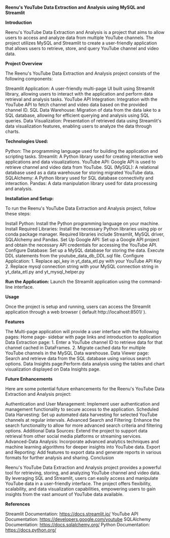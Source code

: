 **Reenu's YouTube Data Extraction and Analysis using MySQL and Streamlit**

**Introduction**

Reenu's YouTube Data Extraction and Analysis is a project that aims to allow users to access and analyze data from multiple YouTube channels. The project utilizes MySQL and Streamlit to create a user-friendly application that allows users to retrieve, store, and query YouTube channel and video data.

**Project Overview**

The Reenu's YouTube Data Extraction and Analysis project consists of the following components:

Streamlit Application: A user-friendly multi-page UI built using Streamlit library, allowing users to interact with the application and perform data retrieval and analysis tasks.
YouTube API Integration: Integration with the YouTube API to fetch channel and video data based on the provided channel ID.
SQL Data Warehouse: Migration of data from the data lake to a SQL database, allowing for efficient querying and analysis using SQL queries.
Data Visualization: Presentation of retrieved data using Streamlit's data visualization features, enabling users to analyze the data through charts.

**Technologies Used:**

Python: The programming language used for building the application and scripting tasks.
Streamlit: A Python library used for creating interactive web applications and data visualizations.
YouTube API: Google API is used to retrieve channel and video data from YouTube.
SQL (MySQL): A relational database used as a data warehouse for storing migrated YouTube data.
SQLAlchemy: A Python library used for SQL database connectivity and interaction.
Pandas: A data manipulation library used for data processing and analysis.

**Installation and Setup:**

To run the Reenu's YouTube Data Extraction and Analysis project, follow these steps:

Install Python: Install the Python programming language on your machine.
Install Required Libraries: Install the necessary Python libraries using pip or conda package manager. Required libraries include Streamlit, MySQL driver, SQLAlchemy and Pandas.
Set Up Google API: Set up a Google API project and obtain the necessary API credentials for accessing the YouTube API.
Configure Database: Set up a MySQL database for storing the data. Execute DDL statements from the youtube_data_db_DDL.sql file.
Configure Application: 
    1. Replace api_key in yt_data_etl.py with your YouTube API Key
    2. Replace mysql connection string with your MySQL connection string in yt_data_etl.py and yt_mysql_helper.py

**Run the Application:** Launch the Streamlit application using the command-line interface.

**Usage**

Once the project is setup and running, users can access the Streamlit application through a web browser ( default http://localhost:8501/ ).

**Features** 

The Multi-page application will provide a user interface with the following pages:
Home page- sidebar with page links and introduction to application
Data Extraction page:
        1. Enter a YouTube channel ID to retrieve data for that channel cached in DataFrames.
        2. Migrate cached data for multiple YouTube channels in the MySQL Data warehouse.
Data Viewer page: Search and retrieve data from the SQL database using various search options.
Data Insights page:Perform data analysis using the tables and chart visualization displayed on Data Insights page.

**Future Enhancements**

Here are some potential future enhancements for the Reenu's YouTube Data Extraction and Analysis project:

Authentication and User Management: Implement user authentication and management functionality to secure access to the application.
Scheduled Data Harvesting: Set up automated data harvesting for selected YouTube channels at regular intervals.
Advanced Search and Filtering: Enhance the search functionality to allow for more advanced search criteria and filtering options.
Additional Data Sources: Extend the project to support data retrieval from other social media platforms or streaming services.
Advanced-Data Analysis: Incorporate advanced analytics techniques and machine learning algorithms for deeper insights into YouTube data.
Export and Reporting: Add features to export data and generate reports in various formats for further analysis and sharing.
Conclusion

Reenu's YouTube Data Extraction and Analysis project provides a powerful tool for retrieving, storing, and analyzing YouTube channel and video data. By leveraging SQL and Streamlit, users can easily access and manipulate YouTube data in a user-friendly interface. The project offers flexibility, scalability, and data visualization capabilities, empowering users to gain insights from the vast amount of YouTube data available.

**References**

Streamlit Documentation: https://docs.streamlit.io/
YouTube API Documentation: https://developers.google.com/youtube
SQLAlchemy Documentation: https://docs.sqlalchemy.org/
Python Documentation: https://docs.python.org/
